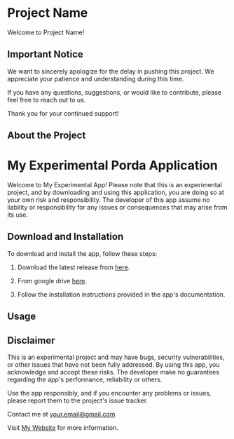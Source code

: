 # Project Name

Welcome to Project Name!

## Important Notice

We want to sincerely apologize for the delay in pushing this project. We appreciate your patience and understanding during this time.

If you have any questions, suggestions, or would like to contribute, please feel free to reach out to us.

Thank you for your continued support!

## About the Project



# My Experimental Porda Application

Welcome to My Experimental App! Please note that this is an experimental project, and by downloading and using this application, you are doing so at your own risk and responsibility. The developer of this app assume no liability or responsibility for any issues or consequences that may arise from its use.

## Download and Installation

To download and install the app, follow these steps:

1. Download the latest release from [here](link-to-download).
2. From google drive [here](link-to-download).

2. Follow the installation instructions provided in the app's documentation.

## Usage


## Disclaimer

This is an experimental project and may have bugs, security vulnerabilities, or other issues that have not been fully addressed. By using this app, you acknowledge and accept these risks. The developer make no guarantees regarding the app's performance, reliability or others.

Use the app responsibly, and if you encounter any problems or issues, please report them to the project's issue tracker.

Contact me at [your.email@gmail.com](mailto:your.email@gmail.com)

Visit [My Website](https://www.itholy.xyz) for more information.
